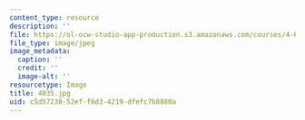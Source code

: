 ```yaml
---
content_type: resource
description: ''
file: https://ol-ocw-studio-app-production.s3.amazonaws.com/courses/4-614-religious-architecture-and-islamic-cultures-fall-2002/c5d5723052eff6d34219dfefc7b8880a_4035.jpg
file_type: image/jpeg
image_metadata:
  caption: ''
  credit: ''
  image-alt: ''
resourcetype: Image
title: 4035.jpg
uid: c5d57230-52ef-f6d3-4219-dfefc7b8880a
---
```

